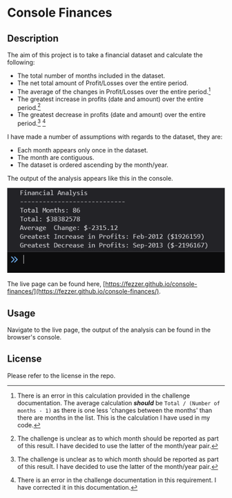 # Console Finances

## Description

The aim of this project is to take a financial dataset and calculate the following:
- The total number of months included in the dataset.
- The net total amount of Profit/Losses over the entire period.
- The average of the changes in Profit/Losses over the entire period.[^1]
- The greatest increase in profits (date and amount) over the entire period.[^2]
- The greatest decrease in profits (date and amount) over the entire period.[^2] [^3]

I have made a number of assumptions with regards to the dataset, they are:
- Each month appears only once in the dataset.
- The month are contiguous.
- The dataset is ordered ascending by the month/year.

The output of the analysis appears like this in the console.

![Screenshot of the console output](./images/screenshot.png)

The live page can be found here, [https://fezzer.github.io/console-finances/](https://fezzer.github.io/console-finances/).

[^1]: There is an error in this calculation provided in the challenge documentation. The average calculation ***should*** be `Total / (Number of months - 1)` as there is one less 'changes between the months' than there are months in the list. This is the calculation I have used in my code.

[^2]: The challenge is unclear as to which month should be reported as part of this result. I have decided to use the latter of the month/year pair.

[^3]: There is an error in the challenge documentation in this requirement. I have corrected it in this documentation.

## Usage

Navigate to the live page, the output of the analysis can be found in the browser's console.

## License

Please refer to the license in the repo.
